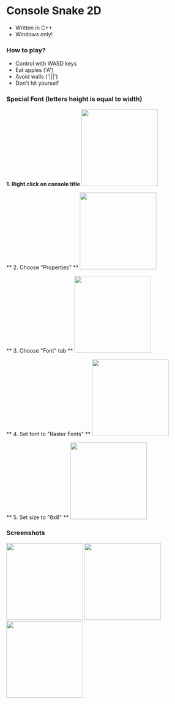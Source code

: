 # Console Snake 2D
- Written in C++
- Windows only!
### How to play?
- Control with WASD keys
- Eat apples ('A')
- Avoid walls ('|||')
- Don't hit yourself
### Special Font (letters height is equal to width)
**1. Right click on console title**
<img src="https://i.ibb.co/b25stwq/image.png" width="200" />

** 2. Choose "Properties" **
<img src="https://i.ibb.co/g6RM0w1/1.png" width="200" />

** 3. Choose "Font" tab **
<img src="https://i.ibb.co/pQm70YH/2.png" width="200" />

** 4. Set font to "Raster Fonts" **
<img src="https://i.ibb.co/zQRPdZD/3.png" width="200" />

** 5. Set size to "8x8" **
<img src="https://i.ibb.co/MRG8zgY/4.png" width="200" />


### Screenshots
<img src="https://i.ibb.co/MRXwVfG/snake1.png" width="200" />     <img src="https://i.ibb.co/R3FZ3CP/snake2.png" width="200" />     <img src="https://i.ibb.co/1zRDgyV/snake3.png" width="200" />
